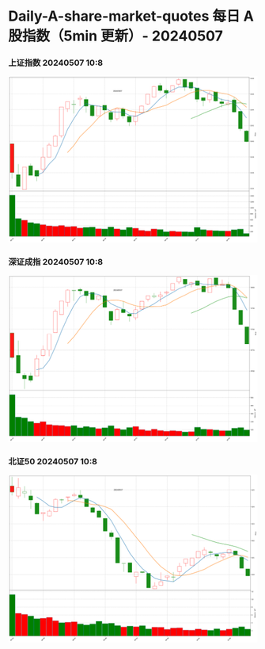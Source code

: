 
# Daily-A-share-market-quotes 每日 A 股指数（5min 更新）- 20240507

### 上证指数 20240507 10:8
![](./fig/2024/5/20240507-sh000001.png)

### 深证成指 20240507 10:8
![](./fig/2024/5/20240507-sz399001.png)

### 北证50 20240507 10:8
![](./fig/2024/5/20240507-bj899050.png)
